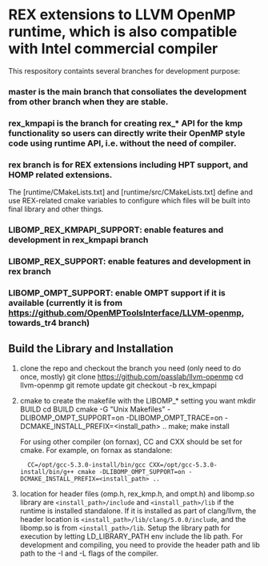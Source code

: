 
# REX extensions to LLVM OpenMP runtime, which is also compatible with Intel commercial compiler 

This respository containts several branches for development purpose:
### master is the main branch that consoliates the development from other branch when they are stable.
### rex_kmpapi is the branch for creating rex_* API for the kmp functionality so users can directly write their OpenMP style code using runtime API, i.e. without the need of compiler.
### rex branch is for REX extensions including HPT support, and HOMP related extensions.

The [runtime/CMakeLists.txt] and [runtime/src/CMakeLists.txt] define and use REX-related cmake variables to configure which files will
be built into final library and other things. 

### LIBOMP_REX_KMPAPI_SUPPORT: enable features and development in rex_kmpapi branch 
### LIBOMP_REX_SUPPORT: enable features and development in rex branch
### LIBOMP_OMPT_SUPPORT: enable OMPT support if it is available (currently it is from https://github.com/OpenMPToolsInterface/LLVM-openmp, towards_tr4 branch)


## Build the Library and Installation
  1. clone the repo and checkout the branch you need (only need to do once, mostly)
           git clone https://github.com/passlab/llvm-openmp 
           cd llvm-openmp
           git remote update
           git checkout -b rex_kmpapi
          
  1. cmake to create the makefile with the LIBOMP_* setting you want
           mkdir BUILD
           cd BUILD
           cmake -G "Unix Makefiles" -DLIBOMP_OMPT_SUPPORT=on -DLIBOMP_OMPT_TRACE=on -DCMAKE_INSTALL_PREFIX=<install_path> ..
           make; make install
           
      For using other compiler (on fornax), CC and CXX should be set for cmake. For example, on fornax as standalone: 
      
           CC=/opt/gcc-5.3.0-install/bin/gcc CXX=/opt/gcc-5.3.0-install/bin/g++ cmake -DLIBOMP_OMPT_SUPPORT=on -DCMAKE_INSTALL_PREFIX=<install_path> ..
           
  1. location for header files (omp.h, rex_kmp.h, and ompt.h) and libomp.so library are `<install_path>/include` and
  `<install_path>/lib` if the runtime is installed standalone. If it is installed as part of clang/llvm, the header 
  location is `<install_path>/lib/clang/5.0.0/include`, and the libomp.so is from `<install_path>/lib`. 
  Setup the library path for execution by letting LD_LIBRARY_PATH env include the lib path. 
  For development and compiling, you need to provide the header path and lib path to the -I and -L flags of the compiler.
